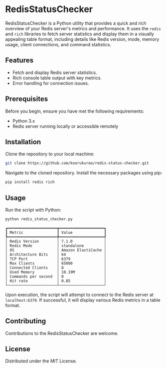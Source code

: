 # RedisStatusChecker

RedisStatusChecker is a Python utility that provides a quick and rich overview of your Redis server's metrics and performance. It uses the `redis` and `rich` libraries to fetch server statistics and display them in a visually appealing table format, including details like Redis version, mode, memory usage, client connections, and command statistics.

## Features

-   Fetch and display Redis server statistics.
-   Rich console table output with key metrics.
-   Error handling for connection issues.

## Prerequisites

Before you begin, ensure you have met the following requirements:

-   Python 3.x
-   Redis server running locally or accessible remotely

## Installation

Clone the repository to your local machine:

```bash
git clone https://github.com/koorukuroo/redis-status-checker.git
```

Navigate to the cloned repository. Install the necessary packages using pip:

```bash
pip install redis rich
```

## Usage

Run the script with Python:

```bash
python redis_status_checker.py
```

```
┏━━━━━━━━━━━━━━━━━━━━━━┳━━━━━━━━━━━━━━━━━━━━┓
┃ Metric               ┃ Value              ┃
┡━━━━━━━━━━━━━━━━━━━━━━╇━━━━━━━━━━━━━━━━━━━━┩
│ Redis Version        │ 7.1.0              │
│ Redis Mode           │ standalone         │
│ OS                   │ Amazon ElastiCache │
│ Architecture Bits    │ 64                 │
│ TCP Port             │ 6379               │
│ Max Clients          │ 65000              │
│ Connected Clients    │ 8                  │
│ Used Memory          │ 10.19M             │
│ Commands per second  │ 0                  │
│ Hit rate             │ 0.85               │
└──────────────────────┴────────────────────┘
```

Upon execution, the script will attempt to connect to the Redis server at `localhost:6379`. If successful, it will display various Redis metrics in a table format.

## Contributing

Contributions to the RedisStatusChecker are welcome.

## License

Distributed under the MIT License.
